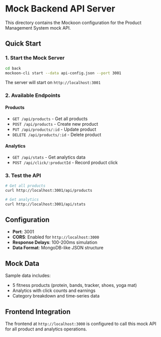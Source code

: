 # Mock Backend API Server

This directory contains the Mockoon configuration for the Product Management System mock API.

## Quick Start

### 1. Start the Mock Server

```bash
cd back
mockoon-cli start --data api-config.json --port 3001
```

The server will start on `http://localhost:3001`

### 2. Available Endpoints

#### Products
- `GET /api/products` - Get all products
- `POST /api/products` - Create new product  
- `PUT /api/products/:id` - Update product
- `DELETE /api/products/:id` - Delete product

#### Analytics
- `GET /api/stats` - Get analytics data
- `POST /api/click/:productId` - Record product click

### 3. Test the API

```bash
# Get all products
curl http://localhost:3001/api/products

# Get analytics
curl http://localhost:3001/api/stats
```

## Configuration

- **Port**: 3001
- **CORS**: Enabled for `http://localhost:3000`
- **Response Delays**: 100-200ms simulation
- **Data Format**: MongoDB-like JSON structure

## Mock Data

Sample data includes:
- 5 fitness products (protein, bands, tracker, shoes, yoga mat)
- Analytics with click counts and earnings
- Category breakdown and time-series data

## Frontend Integration

The frontend at `http://localhost:3000` is configured to call this mock API for all product and analytics operations.